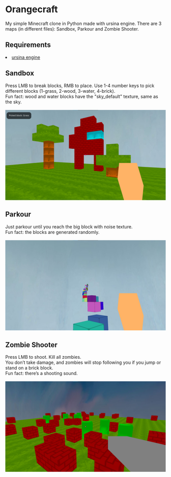 # Orangecraft
My simple Minecraft clone in Python made with ursina engine. There are 3 maps (in different files): Sandbox, Parkour and Zombie Shooter.<br>

## Requirements
<li><a href="https://www.ursinaengine.org/installation.html">ursina engine</a></li>

## Sandbox
Press LMB to break blocks, RMB to place. Use 1-4 number keys to pick different blocks (1-grass, 2-wood, 3-water, 4-brick).<br>
Fun fact: wood and water blocks have the "sky_default" texture, same as the sky.<br><br>
<img src="Screenshots/Screenshot1.png">

## Parkour
Just parkour until you reach the big block with noise texture.<br>
Fun fact: the blocks are generated randomly.<br><br>
<img src="Screenshots/Screenshot2.png">

## Zombie Shooter
Press LMB to shoot. Kill all zombies.<br>
You don’t take damage, and zombies will stop following you if you jump or stand on a brick block.<br>
Fun fact: there’s a shooting sound.<br><br>
<img src="Screenshots/Screenshot3.png">
